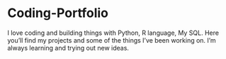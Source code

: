 # Coding-Portfolio
I love coding and building things with Python, R language, My SQL. Here you’ll find my projects and some of the things I’ve been working on. I’m always learning and trying out new ideas.
